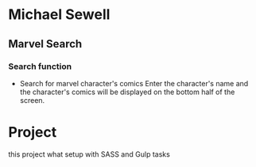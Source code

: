 # Michael Sewell
## Marvel Search
### Search function
+ Search for marvel character's comics
Enter the character's name and the character's comics will be displayed on the bottom half of the screen.
# Project
this project what setup with SASS and Gulp tasks
